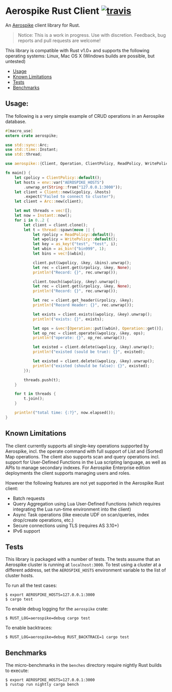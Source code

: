 # Aerospike Rust Client [![travis][travis-image]][travis-url]

[travis-image]: https://travis-ci.org/aerospike/aerospike-client-rust.svg?branch=master
[travis-url]: https://travis-ci.org/aerospike/aerospike-client-rust

An [Aerospike](https://www.aerospike.com/) client library for Rust.

> Notice: This is a work in progress. Use with discretion. Feedback, bug reports and pull requests are welcome!

This library is compatible with Rust v1.0+ and supports the following operating systems: Linux, Mac OS X (Windows builds are possible, but untested)

- [Usage](#Usage)
- [Known Limitations](#Limitations)
- [Tests](#Tests)
- [Benchmarks](#Benchmarks)


<a name="Usage"></a>
## Usage:

The following is a very simple example of CRUD operations in an Aerospike database.

```rust
#[macro_use]
extern crate aerospike;

use std::sync::Arc;
use std::time::Instant;
use std::thread;

use aerospike::{Client, Operation, ClientPolicy, ReadPolicy, WritePolicy};

fn main() {
    let cpolicy = ClientPolicy::default();
    let hosts = env::var("AEROSPIKE_HOSTS")
        .unwrap_or(String::from("127.0.0.1:3000"));
    let client = Client::new(&cpolicy, &hosts)
        .expect("Failed to connect to cluster");
    let client = Arc::new(client);

    let mut threads = vec![];
    let now = Instant::now();
    for i in 0..2 {
        let client = client.clone();
        let t = thread::spawn(move || {
            let rpolicy = ReadPolicy::default();
            let wpolicy = WritePolicy::default();
            let key = as_key!("test", "test", i);
            let wbin = as_bin!("bin999", 1);
            let bins = vec![&wbin];

            client.put(&wpolicy, &key, &bins).unwrap();
            let rec = client.get(&rpolicy, &key, None);
            println!("Record: {}", rec.unwrap());

            client.touch(&wpolicy, &key).unwrap();
            let rec = client.get(&rpolicy, &key, None);
            println!("Record: {}", rec.unwrap());

            let rec = client.get_header(&rpolicy, &key);
            println!("Record Header: {}", rec.unwrap());

            let exists = client.exists(&wpolicy, &key).unwrap();
            println!("exists: {}", exists);

            let ops = &vec![Operation::put(&wbin), Operation::get()];
            let op_rec = client.operate(&wpolicy, &key, ops);
            println!("operate: {}", op_rec.unwrap());

            let existed = client.delete(&wpolicy, &key).unwrap();
            println!("existed (sould be true): {}", existed);

            let existed = client.delete(&wpolicy, &key).unwrap();
            println!("existed (should be false): {}", existed);
        });

        threads.push(t);
    }

    for t in threads {
        t.join();
    }

    println!("total time: {:?}", now.elapsed());
}
```

<a name="Limitations"></a>
## Known Limitations

The client currently supports all single-key operations supported by Aerospike,
incl. the operate command with full support of List and (Sorted) Map
operations. The client also supports scan and query operations incl. support
for User-Defined Functions in the Lua scripting language, as well as APIs
to manage secondary indexes. For Aerospike Enterprise edition deployments the
client supports managing users and roles.

However the following features are not yet supported in the Aerospike Rust
client:

- Batch requests
- Query Aggregation using Lua User-Defined Functions (which requires
  integrating the Lua run-time environment into the client)
- Async Task operations (like execute UDF on scan/queries, index drop/create
  operations, etc.)
- Secure connections using TLS (requires AS 3.10+)
- IPv6 support

<a name="Tests"></a>
## Tests

This library is packaged with a number of tests. The tests assume that an
Aerospike cluster is running at `localhost:3000`. To test using a cluster at a
different address, set the `AEROSPIKE_HOSTS` environment variable to the list
of cluster hosts.

To run all the test cases:

    $ export AEROSPIKE_HOSTS=127.0.0.1:3000
    $ cargo test

To enable debug logging for the `aerospike` crate:

    $ RUST_LOG=aerospike=debug cargo test

To enable backtraces:

    $ RUST_LOG=aerospike=debug RUST_BACKTRACE=1 cargo test

<a name="Benchmarks"></a>
## Benchmarks

The micro-benchmarks in the `benches` directory require nightly Rust builds to execute:

    $ export AEROSPIKE_HOSTS=127.0.0.1:3000
    $ rustup run nightly cargo bench
